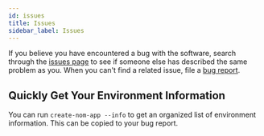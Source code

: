 ```yaml
---
id: issues
title: Issues
sidebar_label: Issues
---
```


If you believe you have encountered a bug with the software, search through the
[issues page](https://github.com/create-nom-app/create-nom-app/issues) to see if
someone else has described the same problem as you. When you can't find a
related issue, file a [bug
report](https://github.com/create-nom-app/create-nom-app/issues/new?template=bug_report.md).

## Quickly Get Your Environment Information

You can run `create-nom-app --info` to get an organized list of environment
information. This can be copied to your bug report.
